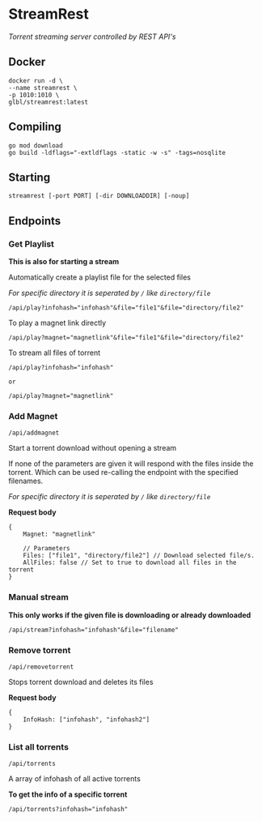 # StreamRest
*Torrent streaming server controlled by REST API's*

## Docker
```
docker run -d \
--name streamrest \
-p 1010:1010 \
glbl/streamrest:latest
```

## Compiling
```
go mod download
go build -ldflags="-extldflags -static -w -s" -tags=nosqlite
```

## Starting
`streamrest [-port PORT] [-dir DOWNLOADDIR] [-noup]`

## Endpoints

### Get Playlist

**This is also for starting a stream**

Automatically create a playlist file for the selected files

*For specific directory it is seperated by `/` like `directory/file`*

```
/api/play?infohash="infohash"&file="file1"&file="directory/file2"
```

To play a magnet link directly

```
/api/play?magnet="magnetlink"&file="file1"&file="directory/file2"
```

To stream all files of torrent

```
/api/play?infohash="infohash"

or

/api/play?magnet="magnetlink"
```

### Add Magnet
`/api/addmagnet`

Start a torrent download without opening a stream

If none of the parameters are given it will respond with the files inside the torrent. Which can be used re-calling the endpoint with the specified filenames.

*For specific directory it is seperated by `/` like `directory/file`*

**Request body**
```
{
    Magnet: "magnetlink"

    // Parameters
    Files: ["file1", "directory/file2"] // Download selected file/s.
    AllFiles: false // Set to true to download all files in the torrent
}
```

### Manual stream

**This only works if the given file is downloading or already downloaded**

```
/api/stream?infohash="infohash"&file="filename"
```

### Remove torrent
`/api/removetorrent`

Stops torrent download and deletes its files

**Request body**
```
{
    InfoHash: ["infohash", "infohash2"]
}
```

### List all torrents
`/api/torrents`

A array of infohash of all active torrents

**To get the info of a specific torrent**

```
/api/torrents?infohash="infohash"
```
